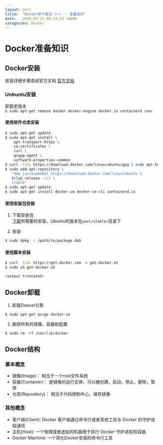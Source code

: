 ```yaml
---
layout: post
title:  "Docker学习笔记（一）-- 准备知识"
date:   2020-03-13 09:24:19 +0800
categories: Docker
---
```

# Docker准备知识

## Docker安装
安装详细步骤查阅官方文档
[官方文档](https://docs.docker.com/install/linux/docker-ce/ubuntu/)
### Unbuntu安装
卸载老版本  
`$ sudo apt-get remove docker docker-engine docker.io containerd runc
`
#### 使用软件仓库安装  

```sh
$ sudo apt-get update
$ sudo apt-get install \
    apt-transport-https \
    ca-certificates \
    curl \
    gnupg-agent \
    software-properties-common
$ curl -fsSL https://download.docker.com/linux/ubuntu/gpg | sudo apt-key add -
$ sudo add-apt-repository \
   "deb [arch=amd64] https://download.docker.com/linux/ubuntu \
   $(lsb_release -cs) \
   stable"
$ sudo apt-get update
$ sudo apt-get install docker-ce docker-ce-cli containerd.io
```

#### 使用安装包安装

1. 下载安装包  
[下载](https://download.docker.com/linux/ubuntu/dists/)所需要的安装，Ubuntu的版本在`pool/stable/`目录下

2. 安装
```sh
$ sudo dpkg -i /path/to/package.deb
```

#### 使用脚本安装

```sh
$ curl -fsSL https://get.docker.com -o get-docker.sh
$ sudo sh get-docker.sh

<output truncated>
```

## Docker卸载

1. 卸载Dokcer引擎

`$ sudo apt-get purge docker-ce`

2. 删除所有的镜像，容器和配置

`$ sudo rm -rf /var/lib/docker`


## Docker结构

### 基本概念
- 镜像(Image)： 相当于一个root文件系统
- 容器(Container)： 是镜像的运行实体，可以被创建，启动，停止，删除，暂停
- 仓库(Repository)： 相当于代码控制中心，保存镜像

### 其他概念
- 客户端(Client): Docker 客户端通过命令行或者其他工具与 Docker 的守护进程通信
- 主机(Host): 一个物理或者虚拟的机器用于执行 Docker 守护进程和容器
- Docker Machine: 一个简化Docker安装的命令行工具

